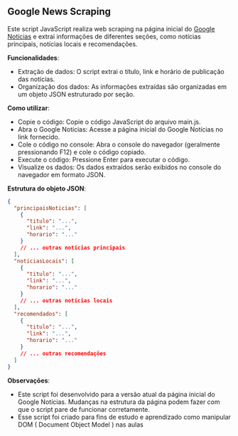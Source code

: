 ## Google News Scraping

Este script JavaScript realiza web scraping na página inicial do [Google Notícias](https://news.google.com/home?hl=pt-BR&gl=BR&ceid=BR%3Apt-419) e extrai informações de diferentes seções, como notícias principais, notícias locais e recomendações.

**Funcionalidades**:

- Extração de dados: O script extrai o título, link e horário de publicação das notícias.
- Organização dos dados: As informações extraídas são organizadas em um objeto JSON estruturado por seção.

**Como utilizar**:

- Copie o código: Copie o código JavaScript do arquivo main.js.
- Abra o Google Notícias: Acesse a página inicial do Google Notícias no link fornecido.
- Cole o código no console: Abra o console do navegador (geralmente pressionando F12) e cole o código copiado.
- Execute o código: Pressione Enter para executar o código.
- Visualize os dados: Os dados extraídos serão exibidos no console do navegador em formato JSON.

**Estrutura do objeto JSON**:

```json
{
  "principaisNoticias": [
    {
      "titulo": "...",
      "link": "...",
      "horario": "..."
    }
    // ... outras notícias principais
  ],
  "noticiasLocais": [
    {
      "titulo": "...",
      "link": "...",
      "horario": "..."
    }
    // ... outras notícias locais
  ],
  "recomendados": [
    {
      "titulo": "...",
      "link": "...",
      "horario": "..."
    }
    // ... outras recomendações
  ]
}
```

**Observações**:

- Este script foi desenvolvido para a versão atual da página inicial do Google Notícias. Mudanças na estrutura da página podem fazer com que o script pare de funcionar corretamente.
- Esse script foi criado para fins de estudo e aprendizado como manipular DOM ( Document Object Model ) nas aulas
